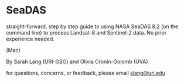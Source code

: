 # SeaDAS
straight-forward, step by step guide to using NASA SeaDAS 8.2 (on the command line) to process Landsat-8 and Sentinel-2 data. No prior experience needed.

(Mac)

By Sarah Lang (URI-GSO) and Olivia Cronin-Golomb (UVA)

for questions, concerns, or feedback, please email slang@uri.edu
